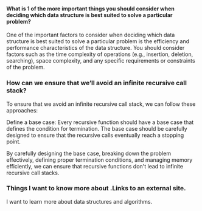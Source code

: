 #### What is 1 of the more important things you should consider when deciding which data structure is best suited to solve a particular problem?

One of the important factors to consider when deciding which data structure is best suited to solve a particular problem is the efficiency and performance characteristics of the data structure. You should consider factors such as the time complexity of operations (e.g., insertion, deletion, searching), space complexity, and any specific requirements or constraints of the problem.

### How can we ensure that we’ll avoid an infinite recursive call stack?
To ensure that we avoid an infinite recursive call stack, we can follow these approaches:

Define a base case: Every recursive function should have a base case that defines the condition for termination. The base case should be carefully designed to ensure that the recursive calls eventually reach a stopping point.

By carefully designing the base case, breaking down the problem effectively, defining proper termination conditions, and managing memory efficiently, we can ensure that recursive functions don't lead to infinite recursive call stacks.

### Things I want to know more about .Links to an external site.
I want to learn more about data structures and algorithms.